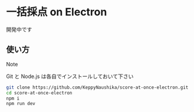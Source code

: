 # 一括採点 on Electron

開発中です

## 使い方

> [!NOTE]
> Git と Node.js は各自でインストールしておいて下さい

```bash
git clone https://github.com/KeppyNaushika/score-at-once-electron.git
cd score-at-once-electron
npm i
npm run dev
```
